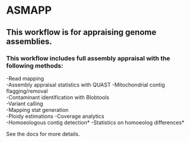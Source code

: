 # ASMAPP

## This workflow is for appraising genome assemblies. 


### This workflow includes full assembly appraisal with the following methods:  
-Read mapping   
-Assembly appraisal statistics with QUAST
-Mitochondrial contig flagging/removal  
-Contaminant identification with Blobtools  
-Variant calling   
-Mapping stat generation   
-Ploidy estimations
-Coverage analytics  
-Homoeologous contig detection* 
-Statistics on homoeolog differences*

See the docs for more details.

<br>


  

